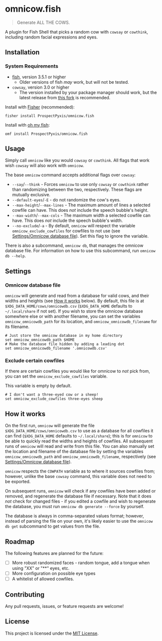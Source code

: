 # omnicow.fish

> Generate ALL THE COWS.

A plugin for Fish Shell that picks a random cow with `cowsay` or `cowthink`,
including random facial expressions and eyes.

## Installation

### System Requirements

- [fish](https://fishshell.com), version 3.5.1 or higher
  - Older versions of fish _may_ work, but will not be tested.
- `cowsay`, version 3.0 or higher
  - The version installed by your package manager should work, but the latest
    release from [this fork](https://github.com/cowsay-org/cowsay) is
    recommended.

Install with [Fisher](https://github.com/jorgebucaran/fisher) (recommended):

```fish
fisher install ProspectPyxis/omnicow.fish
```

Install with [oh my fish](https://github.com/oh-my-fish/oh-my-fish):

```fish
omf install ProspectPyxis/omnicow.fish
```

## Usage

Simply call `omnicow` like you would `cowsay` or `cowthink`. All flags that work
wish `cowsay` will also work with `omnicow`.

The base `omnicow` command accepts additional flags over `cowsay`:

- `--say`/`--think` - Forces `omnicow` to use only `cowsay` or `cowthink` rather
  than randomizing between the two, respectively. These flags are mutually
  exclusive.
- `--default-eyes`/`-E` - do not randomize the cow's eyes.
- `--max-height`/`--max-lines` - The maximum amount of lines a selected cowfile
  can have. This does _not_ include the speech bubble's height.
- `--max-width`/`--max-cols` - The maximum width a selected cowfile can have.
  This does _not_ include the speech bubble's width.
- `--no-exclude`/`-a` - By default, `omnicow` will respect the variable
  `omnicow_exclude_cowfiles` for cowfiles to not use (see
  [Settings/Omnicow database file](###Omnicow-database-file)). Set this flag to
  ignore the variable.

There is also a subcommand, `omnicow db`, that manages the omnicow database
file. For information on how to use this subcommand, run `omnicow db --help`.

## Settings

### Omnicow database file

`omnicow` will generate and read from a database for valid cows, and their
widths and heights (see [How it works](##How-it-works) below). By default, this
file is at `$XDG_DATA_HOME/cows/omnicowdb.csv` (`$XDG_DATA_HOME` defaults to
`~/.local/share` if not set). If you wish to store the omnicow database
somewhere else or with another filename, you can set the variables
`omnicow_omnicowdb_path` for its location, and `omnicow_omnicowdb_filename` for
its filename.

```fish
# Just store the omnicow database in my home directory
set omnicow_omnicowdb_path $HOME
# Make the database file hidden by adding a leading dot
set omnicow_omnicowdb_filename '.omnicowdb.csv'
```

### Exclude certain cowfiles

If there are certain cowfiles you would like for omnicow to _not_ pick from, you
can set the `omnicow_exclude_cowfiles` variable.

This variable is empty by default.

```fish
# I don't want a three-eyed cow or a sheep!
set omnicow_exclude_cowfiles three-eyes sheep
```

## How it works

On the first run, `omnicow` will generate the file
`$XDG_DATA_HOME/cows/omnicowdb.csv` to use as a database for all cowfiles it can
find (`$XDG_DATA_HOME` defaults to `~/.local/share`); this is for `omnicow` to
be able to quickly read the widths and heights of cowfiles. All subsequent runs
of `omnicow` will read and write from this file. You can also manually set the
location and filename of the database file by setting the variables
`omnicow_omnicowdb_path` and `omnicow_omnicowdb_filename`, respectively (see
[Settings/Omnicow database file](###Omnicow-database-file)).

`omnicow` respects the `COWPATH` variable as to where it sources cowfiles from;
however, unlike the base `cowsay` command, this variable does not need to be
exported.

On subsequent runs, `omnicow` will check if any cowfiles have been added or
removed, and regenerate the database file if necessary. Note that it does _not_
check for changed files - if you edited a cowfile and wish to regenerate the
database, you must run `omnicow db generate --force` by yourself.

The database is always in comma-separated values format; however, instead of
parsing the file on your own, it's likely easier to use the `omnicow db get`
subcommand to get values from the file.

## Roadmap

The following features are planned for the future:

- [ ] More robust randomized faces - random tongue, add a tongue when using "XX"
      or "\*\*" eyes, etc.
- [ ] More configuration on possible eye types
- [ ] A whitelist of allowed cowfiles.

## Contributing

Any pull requests, issues, or feature requests are welcome!

## License

This project is licensed under the [MIT License](LICENSE).

